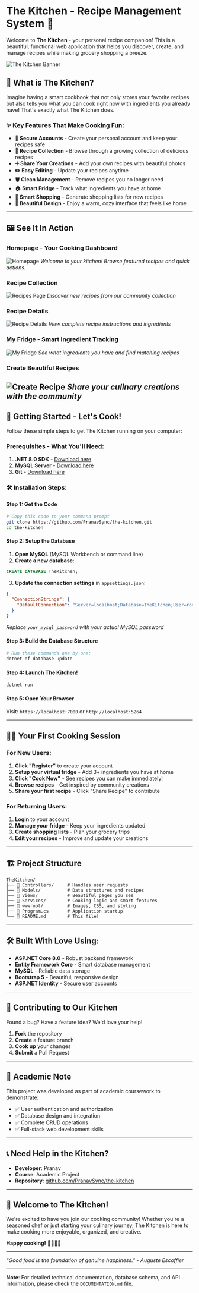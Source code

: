 # The Kitchen - Recipe Management System 🍳

Welcome to **The Kitchen** - your personal recipe companion! This is a beautiful, functional web application that helps you discover, create, and manage recipes while making grocery shopping a breeze.

![The Kitchen Banner](https://via.placeholder.com/800x400/8B4513/FFFFFF?text=The+Kitchen+-+Your+Recipe+Companion)

## 🌟 What is The Kitchen?

Imagine having a smart cookbook that not only stores your favorite recipes but also tells you what you can cook right now with ingredients you already have! That's exactly what The Kitchen does.

### ✨ Key Features That Make Cooking Fun:

- **🔐 Secure Accounts** - Create your personal account and keep your recipes safe
- **📖 Recipe Collection** - Browse through a growing collection of delicious recipes
- **➕ Share Your Creations** - Add your own recipes with beautiful photos
- **✏️ Easy Editing** - Update your recipes anytime
- **🗑️ Clean Management** - Remove recipes you no longer need
- **🏠 Smart Fridge** - Track what ingredients you have at home
- **🛒 Smart Shopping** - Generate shopping lists for new recipes
- **📱 Beautiful Design** - Enjoy a warm, cozy interface that feels like home

---

## 🖼️ See It In Action

### Homepage - Your Cooking Dashboard
![Homepage](https://github.com/PranavSync/the-kitchen/raw/main/wwwroot/images/webimages/homepage.png)
*Welcome to your kitchen! Browse featured recipes and quick actions.*

### Recipe Collection
![Recipes Page](https://github.com/PranavSync/the-kitchen/raw/main/wwwroot/images/webimages/recipes-page.png)
*Discover new recipes from our community collection*

### Recipe Details
![Recipe Details](https://github.com/PranavSync/the-kitchen/raw/main/wwwroot/images/webimages/recipe-details.png)
*View complete recipe instructions and ingredients*

### My Fridge - Smart Ingredient Tracking
![My Fridge](https://github.com/PranavSync/the-kitchen/raw/main/wwwroot/images/webimages/my-fridge.png)
*See what ingredients you have and find matching recipes*

### Create Beautiful Recipes
![Create Recipe](https://github.com/PranavSync/the-kitchen/raw/main/wwwroot/images/webimages/create-recipe.png)
*Share your culinary creations with the community*
---

## 🚀 Getting Started - Let's Cook!

Follow these simple steps to get The Kitchen running on your computer:

### Prerequisites - What You'll Need:

1. **.NET 8.0 SDK** - [Download here](https://dotnet.microsoft.com/download/dotnet/8.0)
2. **MySQL Server** - [Download here](https://dev.mysql.com/downloads/mysql/)
3. **Git** - [Download here](https://git-scm.com/downloads)

### 🛠️ Installation Steps:

#### Step 1: Get the Code
```bash
# Copy this code to your command prompt
git clone https://github.com/PranavSync/the-kitchen.git
cd the-kitchen
```

#### Step 2: Setup the Database

1. **Open MySQL** (MySQL Workbench or command line)
2. **Create a new database**:
```sql
CREATE DATABASE TheKitchen;
```

3. **Update the connection settings** in `appsettings.json`:
```json
{
  "ConnectionStrings": {
    "DefaultConnection": "Server=localhost;Database=TheKitchen;User=root;Password=your_mysql_password;"
  }
}
```
*Replace `your_mysql_password` with your actual MySQL password*

#### Step 3: Build the Database Structure
```bash
# Run these commands one by one:
dotnet ef database update
```

#### Step 4: Launch The Kitchen!
```bash
dotnet run
```

#### Step 5: Open Your Browser
Visit: `https://localhost:7000` or `http://localhost:5264`

---

## 👨‍🍳 Your First Cooking Session

### For New Users:
1. **Click "Register"** to create your account
2. **Setup your virtual fridge** - Add 3+ ingredients you have at home
3. **Click "Cook Now"** - See recipes you can make immediately!
4. **Browse recipes** - Get inspired by community creations
5. **Share your first recipe** - Click "Share Recipe" to contribute

### For Returning Users:
1. **Login** to your account
2. **Manage your fridge** - Keep your ingredients updated
3. **Create shopping lists** - Plan your grocery trips
4. **Edit your recipes** - Improve and update your creations

---

## 🏗️ Project Structure

```
TheKitchen/
├── 📁 Controllers/     # Handles user requests
├── 📁 Models/          # Data structures and recipes
├── 📁 Views/           # Beautiful pages you see
├── 📁 Services/        # Cooking logic and smart features
├── 📁 wwwroot/         # Images, CSS, and styling
├── 📄 Program.cs       # Application startup
└── 📄 README.md        # This file!
```

---

## 🛠️ Built With Love Using:

- **ASP.NET Core 8.0** - Robust backend framework
- **Entity Framework Core** - Smart database management
- **MySQL** - Reliable data storage
- **Bootstrap 5** - Beautiful, responsive design
- **ASP.NET Identity** - Secure user accounts

---

## 🤝 Contributing to Our Kitchen

Found a bug? Have a feature idea? We'd love your help!

1. **Fork** the repository
2. **Create** a feature branch
3. **Cook up** your changes
4. **Submit** a Pull Request

---

## 📝 Academic Note

This project was developed as part of academic coursework to demonstrate:
- ✅ User authentication and authorization
- ✅ Database design and integration
- ✅ Complete CRUD operations
- ✅ Full-stack web development skills

---

## 📞 Need Help in the Kitchen?

- **Developer**: Pranav
- **Course**: Academic Project
- **Repository**: [github.com/PranavSync/the-kitchen](https://github.com/PranavSync/the-kitchen)

---

## 🎉 Welcome to The Kitchen!

We're excited to have you join our cooking community! Whether you're a seasoned chef or just starting your culinary journey, The Kitchen is here to make cooking more enjoyable, organized, and creative.

**Happy cooking!** 👨‍🍳👩‍🍳

---

*"Good food is the foundation of genuine happiness." - Auguste Escoffier*

---

**Note**: For detailed technical documentation, database schema, and API information, please check the `DOCUMENTATION.md` file.